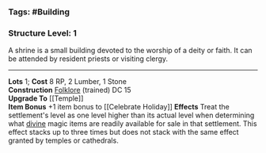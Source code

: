 ### Tags: #Building 
### Structure Level: 1

A shrine is a small building devoted to the worship of a deity or faith. It can be attended by resident priests or visiting clergy.

---

**Lots** 1; **Cost** 8 RP, 2 Lumber, 1 Stone  
**Construction** [Folklore](https://2e.aonprd.com/Skills.aspx?ID=24) (trained) DC 15  
**Upgrade To** [[Temple]]  
**Item Bonus** +1 item bonus to [[Celebrate Holiday]]
**Effects** Treat the settlement's level as one level higher than its actual level when determining what [divine](https://2e.aonprd.com/Traits.aspx?ID=48) magic items are readily available for sale in that settlement. This effect stacks up to three times but does not stack with the same effect granted by temples or cathedrals.